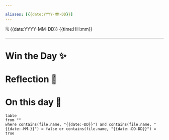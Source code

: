 ```yaml
---

aliases: [{{date:YYYY-MM-DD}}]
---
```


🗓  {{date:YYYY-MM-DD}} {{time:HH:mm}}

___

# Win the Day ✨

# Reflection 💬

# On this day 🧠

```dataview
table
from ""
where contains(file.name, "{{date:-DD}}") and contains(file.name, "{{date:-MM-}}") = false or contains(file.name, "{{date:-DD-DD}}") = true
```